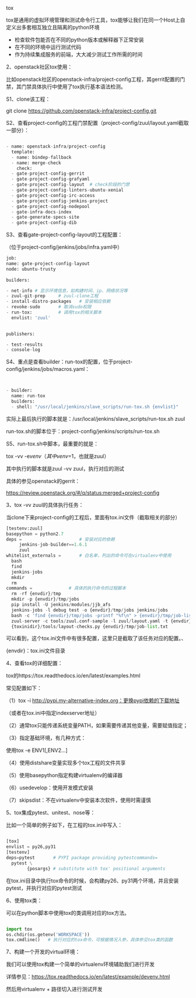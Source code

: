 tox

tox是通用的虚拟环境管理和测试命令行工具，tox能够让我们在同一个Host上自定义出多套相互独立且隔离的python环境

- 检查软件包能否在不同的python版本或解释器下正常安装
- 在不同的环境中运行测试代码
- 作为持续集成服务的前端，大大减少测试工作所需的时间

2、openstack社区tox使用：

比如openstack社区的openstack-infra/project-config工程，其gerrit配置的门禁，其门禁具体执行中使用了tox执行基本语法检测。

S1、clone该工程：

git clone https://github.com/openstack-infra/project-config.git

S2、查看project-config的工程门禁配置（project-config/zuul/layout.yaml截取一部分）：

```python

- name: openstack-infra/project-config            
  template:                                       
  - name: bindep-fallback                       
  - name: merge-check                           
    check:                                          
  - gate-project-config-gerrit                  
  - gate-project-config-grafyaml                
  - gate-project-config-layout	# check阶段的门禁                  
  - gate-project-config-linters-ubuntu-xenial   
  - gate-project-config-irc-access              
  - gate-project-config-jenkins-project         
  - gate-project-config-nodepool                
  - gate-infra-docs-index                       
  - gate-generate-specs-site                    
  - gate-project-config-dib  
```


S3、查看gate-project-config-layout的工程配置：

（位于project-config/jenkins/jobs/infra.yaml中）

```python
job:                                    
name: gate-project-config-layout      
node: ubuntu-trusty                   
                                      
builders:                             

- net-info # 显示环境信息，如构建时间、ip、网络状况等                         
- zuul-git-prep   	# zuul-clone工程                  
- install-distro-packages   # 安装相应依赖        
- revoke-sudo   	# 取消sudo权限                    
- run-tox:      	# 调用tox的相关脚本              
  envlist: 'zuul'                 
                                  

publishers:                           

- test-results                      
- console-log       
```




S4、重点是查看builder：run-tox的配置，位于project-config/jenkins/jobs/macros.yaml：

```python


- builder:                                                             
  name: run-tox                                                      
  builders:                                                          
  - shell: "/usr/local/jenkins/slave_scripts/run-tox.sh {envlist}"
```


实际上最后执行的脚本就是：/usr/local/jenkins/slave_scripts/run-tox.sh zuul

run-tox.sh的脚本位于：project-config/jenkins/scripts/run-tox.sh

S5、run-tox.sh中脚本，最重要的就是：

tox -vv -e$venv （其中venv=$1，也就是zuul）

其中执行的脚本就是zuul -vv zuul，执行对应的测试

具体的参见openstack的gerrit：

https://review.openstack.org/#/q/status:merged+project-config



3、tox -vv zuul的具体执行任务：

当clone下来project-config的工程后，里面有tox.ini文件（截取相关的部分）

```python
[testenv:zuul]           
basepython = python2.7      
deps =                      # 安装对应的依赖    
     jenkins-job-builder==1.6.1    
     zuul              
whitelist_externals =    	# 白名单，列出的命令可在virtualenv中使用 
  bash     
  find                                                                                 
  jenkins-jobs                                                                         
  mkdir                                                                                 
  rm                                                                                   
commands =          	# 具体的执行命令的过程脚本          
  rm -rf {envdir}/tmp     
  mkdir -p {envdir}/tmp/jobs  
  pip install -U jenkins/modules/jjb_afs  
  jenkins-jobs -l debug test -o {envdir}/tmp/jobs jenkins/jobs  
  bash -c 'find {envdir}/tmp/jobs -printf "%f\n" > {envdir}/tmp/job-list.txt' 
  zuul-server -c tools/zuul.conf-sample -l zuul/layout.yaml -t {envdir}/tmp/job-list.txt   
  {toxinidir}/tools/layout-checks.py {envdir}/tmp/job-list.txt                            
```



可以看到，这个tox.ini文件中有很多配置，这里只是截取了该任务对应的配置。、

{envdir}：tox.ini文件目录



4、查看tox的详细配置：

tox的https://tox.readthedocs.io/en/latest/examples.html

常见配置如下：

（1）tox -i http://pypi.my-alternative-index.org：更换pypi依赖的下载地址

（或者在tox.ini中指定indexserver地址）

（2）通常tox只能传递系统变量PATH，如果需要传递其他变量，需要赋值指定；

（3）指定基础环境，有几种方式：

使用tox -e ENV1[,ENV2...]

（4）使用distshare变量实现多个tox工程的文件共享

（5）使用basepython指定构建virtualenv的编译器

（6）usedevelop：使用开发模式安装

（7）skipsdist：不在virtualenv中安装本次软件，使用时需谨慎



5、tox集成pytest、unitest、nose等：

比如一个简单的例子如下，在工程的tox.ini中写入：

```python

[tox]
envlist = py26,py31
[testenv]
deps=pytest       # PYPI package providing pytestcommands=
  pytest \
​        {posargs} # substitute with tox' positional arguments
```


在tox.ini目录中执行tox命令的时候，会构建py26、py31两个环境，并且安装pytest，并执行对应的pytest测试



6、使用tox类：

可以在python脚本中使用tox的类调用对应的tox方法。

```python

import tox
os.chdir(os.getenv('WORKSPACE'))
tox.cmdline()	# 执行对应的tox命令，可根据情况入参，具体参见tox类的函数
```




7、构建一个开发的virtual环境：

我们可以使用tox构建一个简单的virtualenv环境辅助我们进行开发

详情参见：https://tox.readthedocs.io/en/latest/example/devenv.html 

然后用virtualenv + 路径切入进行测试开发

